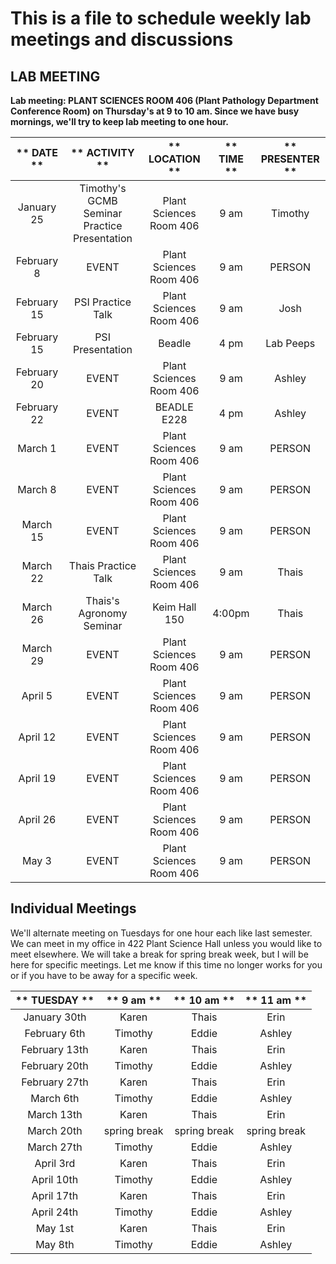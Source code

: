 # This is a file to schedule weekly lab meetings and discussions

## LAB MEETING

__Lab meeting: PLANT SCIENCES ROOM 406 (Plant Pathology Department Conference Room) on Thursday's at 9 to 10 am. Since we have busy mornings, we'll try to keep lab meeting to one hour.__

** DATE **|** ACTIVITY **|** LOCATION **|** TIME **|** PRESENTER **
:-----:|:-----:|:-----:|:-----:|:-----:
January 25 | Timothy's GCMB Seminar Practice Presentation | Plant Sciences Room 406 | 9 am | Timothy
February 8 | EVENT | Plant Sciences Room 406 | 9 am | PERSON
February 15 | PSI Practice Talk | Plant Sciences Room 406 | 9 am | Josh
February 15 | PSI Presentation | Beadle | 4 pm | Lab Peeps
February 20 | EVENT | Plant Sciences Room 406 | 9 am | Ashley
February 22 | EVENT | BEADLE E228 | 4 pm | Ashley
March 1 | EVENT | Plant Sciences Room 406 | 9 am | PERSON
March 8 | EVENT | Plant Sciences Room 406 | 9 am | PERSON
March 15 | EVENT | Plant Sciences Room 406 | 9 am | PERSON
March 22 | Thais Practice Talk | Plant Sciences Room 406 | 9 am | Thais
March 26 | Thais's Agronomy Seminar | Keim Hall 150 | 4:00pm | Thais
March 29 | EVENT | Plant Sciences Room 406 | 9 am | PERSON
April 5 | EVENT | Plant Sciences Room 406 | 9 am | PERSON
April 12 | EVENT | Plant Sciences Room 406 | 9 am | PERSON
April 19 | EVENT | Plant Sciences Room 406 | 9 am | PERSON
April 26 | EVENT | Plant Sciences Room 406 | 9 am | PERSON
May 3 | EVENT | Plant Sciences Room 406 | 9 am | PERSON

## __Individual Meetings__

We'll alternate meeting on Tuesdays for one hour each like last semester. We can meet in my office in 422 Plant Science Hall unless you would like to meet elsewhere. We will take a break for spring break week, but I will be here for specific meetings. Let me know if this time no longer works for you or if you have to be away for a specific week.

** TUESDAY **|** 9 am **|** 10 am **|** 11 am **
:-----:|:-----:|:-----:|:-----:
January 30th | Karen | Thais | Erin
February 6th | Timothy | Eddie | Ashley
February 13th | Karen | Thais | Erin
February 20th | Timothy | Eddie | Ashley
February 27th | Karen | Thais | Erin
March 6th | Timothy | Eddie | Ashley
March 13th | Karen | Thais | Erin
March 20th | spring break | spring break | spring break
March 27th | Timothy | Eddie | Ashley
April 3rd | Karen | Thais | Erin
April 10th | Timothy | Eddie | Ashley
April 17th | Karen | Thais | Erin
April 24th | Timothy | Eddie | Ashley
May 1st | Karen | Thais | Erin
May 8th | Timothy | Eddie | Ashley
